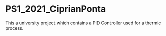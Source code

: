 # PS1_2021_CiprianPonta
This a university project which contains a PID Controller used for a thermic process.
